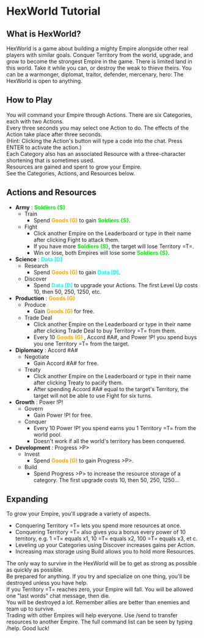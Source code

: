 
# HexWorld Tutorial
## What is HexWorld?
HexWorld is a game about building a mighty Empire alongside other real players with similar goals.
Conquer Territory from the world, upgrade, and grow to become the strongest Empire in the game.
There is limited land in this world. Take it while you can, or destroy the weak to thieve theirs.
You can be a warmonger, diplomat, traitor, defender, mercenary, hero: The HexWorld is open to anything.

## How to Play
You will command your Empire through Actions. There are six Categories, each with two Actions.  
Every three seconds you may select one Action to do. The effects of the Action take place after three seconds.   
(Hint: Clicking the Action's button will type a code into the chat. Press ENTER to activate the action.)  
Each Category also has an associated Resource with a three-character shortening that is sometimes used.  
Resources are gained and spent to grow your Empire.  
See the Categories, Actions, and Resources below.  

## Actions and Resources
* **Army** : <font color="l-green"><b> Soldiers {S}</b></font>  
  * Train   
      * Spend <font color="orange"><b> Goods (G)</b></font> to gain <font color="l-green"><b> Soldiers {S}</b></font>.  
  * Fight  
      * Click another Empire on the Leaderboard or type in their name after clicking Fight to attack them.  
      * If you have more <font color="l-green"><b> Soldiers {S}</b></font>, the target will lose Territory =T=.
      * Win or lose, both Empires will lose some <font color="l-green"><b> Soldiers {S}</b></font>.  
* **Science** : <font color="cyan"><b> Data [D]</b></font>
    * Research
        * Spend <font color="orange"><b> Goods (G) </b></font> to gain <font color="cyan"><b>Data [D]</b></font>.
    * Discover
        * Spend <font color="cyan"><b> Data [D]</b></font> to upgrade your Actions. The first Level Up costs 10, then 50, 250, 1250, etc.
* **Production** : <font color="orange"><b> Goods (G) </b></font>
    * Produce
        * Gain <font color="orange"><b> Goods (G) </b></font> for free.
    * Trade Deal
        * Click another Empire on the Leaderboard or type in their name after clicking Trade Deal to buy Territory =T= from them.
        * Every 10 <font color="orange"><b> Goods (G) </b></font>, Accord #A#, and Power !P! you spend buys you one Territory =T= from the target.
* **Diplomacy** : Accord #A#
    * Negotiate
        * Gain Accord #A# for free.
    * Treaty
        * Click another Empire on the Leaderboard or type in their name after clicking Treaty to pacify them.
        * After spending Accord #A# equal to the target's Territory, the target will not be able to use Fight for six turns.
* **Growth** : Power !P!
    * Govern
        * Gain Power !P! for free.
    * Conquer
        * Every 10 Power !P! you spend earns you 1 Territory =T= from the world pool.
        * Doesn't work if all the world's territory has been conquered.
* **Development** : Progress >P>
    * Invest
        * Spend <font color="orange"><b> Goods (G) </b></font> to gain Progress >P>.
    * Build
        * Spend Progress >P> to increase the resource storage of a category. The first upgrade costs 10, then 50, 250, 1250...

## Expanding
To grow your Empire, you'll upgrade a variety of aspects.  

* Conquering Territory =T= lets you spend more resources at once.
* Conquering Territory =T= also gives you a bonus every power of 10 territory, e.g. 1 =T= equals x1, 10 =T= equals x2, 100 =T= equals x3, et c.  
* Leveling up your Categories using Discover increases gains per Action.  
* Increasing max storage using Build allows you to hold more Resources.  

The only way to survive in the HexWorld will be to get as strong as possible as quickly as possible.  
Be prepared for anything. If you try and specialize on one thing, you'll be destroyed unless you have help.  
If you Territory =T= reaches zero, your Empire will fall. You will be allowed one "last words" chat message, then die.  
You will be destroyed a lot. Remember allies are better than enemies and team up to survive.  
Trading with other Empires will help everyone. Use /send to transfer resources to another Empire. The full command list can be seen by typing /help.
    Good luck!
